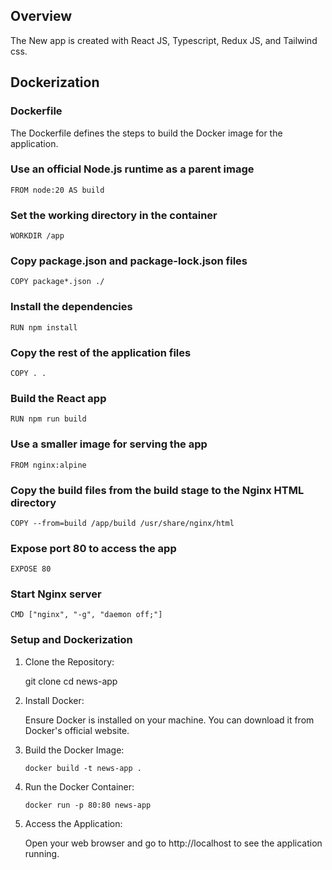 ## Overview

The New app is created with React JS, Typescript, Redux JS, and Tailwind css.

## Dockerization
### Dockerfile

The Dockerfile defines the steps to build the Docker image for the application.

### Use an official Node.js runtime as a parent image
`FROM node:20 AS build`

### Set the working directory in the container
`WORKDIR /app`

### Copy package.json and package-lock.json files
`COPY package*.json ./`

### Install the dependencies
`RUN npm install`

### Copy the rest of the application files
`COPY . .`

### Build the React app
`RUN npm run build`

### Use a smaller image for serving the app
`FROM nginx:alpine`

### Copy the build files from the build stage to the Nginx HTML directory
`COPY --from=build /app/build /usr/share/nginx/html`

### Expose port 80 to access the app
`EXPOSE 80`

### Start Nginx server
`CMD ["nginx", "-g", "daemon off;"]`

### Setup and Dockerization
1. Clone the Repository:

	git clone 
	cd news-app

2. Install Docker:

	Ensure Docker is installed on your machine. You can download it from Docker's official website.

3. Build the Docker Image:

	`docker build -t news-app .`

4. Run the Docker Container:
	
	`docker run -p 80:80 news-app`
	
5. Access the Application:

	Open your web browser and go to http://localhost to see the application running.